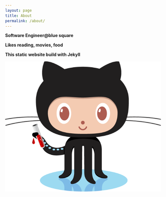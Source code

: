 ```yaml
---
layout: page
title: About
permalink: /about/
---
```


**Software Engineer@blue square**

**Likes reading, movies, food**



**This static website build with Jekyll**

![](/assets/octojekyll.png)

